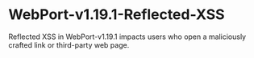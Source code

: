 # WebPort-v1.19.1-Reflected-XSS
Reflected XSS in WebPort-v1.19.1 impacts users who open a maliciously crafted link or third-party web page.

